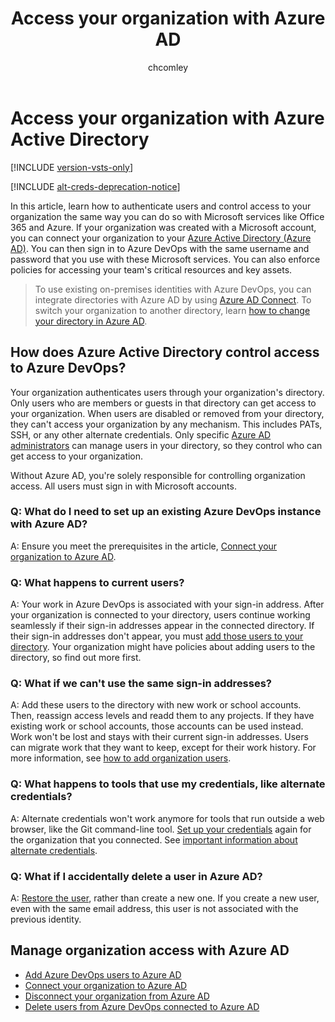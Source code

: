 ﻿---
title: Access your organization with Azure AD
titleSuffix: Azure DevOps Services
ms.custom: seodec18
description: Learn how to authenticate users and control access to your organization the same way you can with Microsoft services, like Office 365 and Azure
ms.prod: devops
ms.technology: devops-accounts
ms.assetid: c9aecaaf-9dfb-4877-84b4-60da253e3dc2
ms.topic: conceptual
ms.manager: mijacobs
ms.author: chcomley
author: chcomley
ms.date: 11/26/2019
monikerRange: 'azure-devops'
---

# Access your organization with Azure Active Directory

[!INCLUDE [version-vsts-only](../../_shared/version-vsts-only.md)]

[!INCLUDE [alt-creds-deprecation-notice](../../_shared/alt-creds-deprecation-notice.md)]

In this article, learn how to authenticate users and control access to
your organization the same way you
can do so with Microsoft services like Office 365 and Azure.
If your organization was created with a Microsoft account,
you can connect your organization to your
[Azure Active Directory (Azure AD)](/azure/active-directory/fundamentals/active-directory-whatis).
You can then sign in to Azure DevOps with the same username
and password that you use with these Microsoft services.
You can also enforce policies for accessing
your team's critical resources and key assets.

> To use existing on-premises identities with Azure DevOps,
> you can integrate directories with Azure AD by using
> [Azure AD Connect](https://azure.microsoft.com/documentation/articles/active-directory-aadconnect/).
> To switch your organization to another directory,
> learn [how to change your directory in Azure AD](change-azure-ad-connection.md).

## How does Azure Active Directory control access to Azure DevOps?

Your organization authenticates users
through your organization's directory. Only users who are members or guests in that directory can
get access to your organization.
When users are disabled or removed from your directory, they can't access your organization by any mechanism. This includes PATs, SSH, or any other alternate credentials.
Only specific [Azure AD administrators](https://azure.microsoft.com/documentation/articles/active-directory-assign-admin-roles/)
can manage users in your directory,
so they control who can get access to your organization.

Without Azure AD, you're solely responsible for
controlling organization access.
All users must sign in with Microsoft accounts.

<a name="permissions"></a>

### Q: What do I need to set up an existing Azure DevOps instance with Azure AD?

A: Ensure you meet the prerequisites in the article, [Connect your organization to Azure AD](https://docs.microsoft.com/azure/devops/organizations/accounts/connect-organization-to-azure-ad?view=azure-devops).

### Q: What happens to current users?

A: Your work in Azure DevOps is associated with your sign-in address.
After your organization is connected to your directory,
users continue working seamlessly if their
sign-in addresses appear in the connected directory.
If their sign-in addresses don't appear, you must [add those users to your directory](add-users-to-azure-ad.md#SetUpCurrentUsers).
Your organization might have policies about adding users to the directory, so find out more first.

### Q: What if we can't use the same sign-in addresses?

A: Add these users to the directory with new work or school accounts. Then, reassign access levels and readd them to any projects. If they have existing work or school accounts, those accounts can be used instead. Work won't be lost and stays with their current sign-in addresses. Users can migrate work that they want to keep, except for their work history. For more information, see [how to add organization users](add-organization-users.md).

### Q: What happens to tools that use my credentials, like alternate credentials?

A: Alternate credentials won't work anymore for tools that run outside a web browser, like the Git command-line tool. [Set up your credentials](https://support.microsoft.com/kb/2991274/) again for the organization that you connected. See [important information about alternate credentials](https://devblogs.microsoft.com/devops/azure-devops-will-no-longer-support-alternate-credentials-authentication/).

### Q: What if I accidentally delete a user in Azure AD?

A: [Restore the user](/azure/active-directory/active-directory-users-restore), rather than create a new one. If you create a new user, even with the same email address, this user is not associated with the previous identity.

## Manage organization access with Azure AD

* [Add Azure DevOps users to Azure AD](add-users-to-azure-ad.md)
* [Connect your organization to Azure AD](connect-organization-to-aad.md)
* [Disconnect your organization from Azure AD](disconnect-organization-from-aad.md)
* [Delete users from Azure DevOps connected to Azure AD](delete-users-from-services-aad.md)
